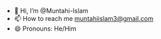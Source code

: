 - 👋 Hi, I’m @Muntahi-Islam
- 📫 How to reach me muntahiislam3@gmail.com
- 😄 Pronouns: He/Him

<!---
Muntahi-Islam/Muntahi-Islam is a ✨ special ✨ repository because its `README.md` (this file) appears on your GitHub profile.
You can click the Preview link to take a look at your changes.
--->
